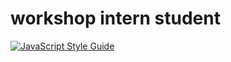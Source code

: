 # workshop intern student 
[![JavaScript Style Guide](https://cdn.rawgit.com/feross/standard/master/badge.svg)](https://github.com/feross/standard)
